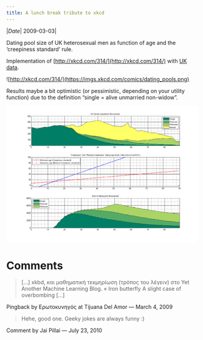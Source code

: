 ```yaml
---
title: A lunch break tribute to xkcd
---
```

|*Date*| 2009-03-03|

Dating pool size of UK heterosexual men as function of age and the ‘creepiness standard’ rule.

Implementation of [http://xkcd.com/314/](http://xkcd.com/314/) with [UK data](http://www.statistics.gov.uk/STATBASE/ssdataset.asp?vlnk=9535).

![http://xkcd.com/314/](https://imgs.xkcd.com/comics/dating_pools.png)

Results maybe a bit optimistic (or pessimistic, depending on your utility function) due to the definition “single = alive unmarried non-widow”.

![Results](/yamlb/media/datingPool.png)

# Comments

> [...] xkbd, και μαθηματική τεκμηρίωση (τρόπος του λέγειν) στο Yet Another Machine Learning Blog. « Iron butterfly A slight case of overbombing [...]

Pingback by Ερωτοκυνηγός at Tijuana Del Amor — March 4, 2009



> Hehe, good one. Geeky jokes are always funny :)

Comment by Jai Pillai — July 23, 2010
